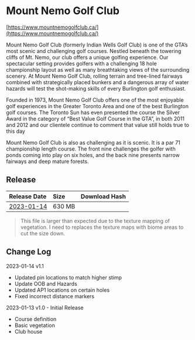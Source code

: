 # Mount Nemo Golf Club

[https://www.mountnemogolfclub.ca/](https://www.mountnemogolfclub.ca/)

Mount Nemo Golf Club (formerly Indian Wells Golf Club) is one of the GTA’s most scenic and challenging golf courses. Nestled beneath the towering cliffs of Mt. Nemo, our club offers a unique golfing experience. Our spectacular setting provides golfers with a challenging 18 hole championship layout as well as many breathtaking views of the surrounding scenery. At Mount Nemo Golf Club, rolling terrain and tree-lined fairways combined with strategically placed bunkers and a dangerous array of water hazards will test the shot-making skills of every Burlington golf enthusiast.

Founded in 1973, Mount Nemo Golf Club offers one of the most enjoyable golf experiences in the Greater Toronto Area and one of the best Burlington golf courses. The Toronto Sun has even presented the course the Silver Award in the category of “Best Value Golf Course in the GTA”, in both 2011 and 2012 and our clientele continue to comment that value still holds true to this day

Mount Nemo Golf Club is also as challenging as it is scenic. It is a par 71 championship length course.  The front nine challenges the golfer with ponds coming into play on six holes, and the back nine presents narrow fairways and deep mature forests.

## Release

| Release Date | Size | Download Hash |
| :-- | :-- | :-- |
| [2023-01-14](https://1drv.ms/u/s!AqN33biz5OLCisBrArDMt9J2jPZa9w?e=fUu49B) | 630 MB | |  

> This file is larger than expected due to the texture mapping of vegetation.  I need to replaces the texture maps with biome areas to cut the size down.

## Change Log

2023-01-14 v1.1

- Updated pin locations to match higher stimp
- Update OOB and Hazards
- Updated AP1 locations on certain holes
- Fixed incorrect distance markers

2023-01-13 v1.0 - Initial Release

- Course definition
- Basic vegetation
- Club house
